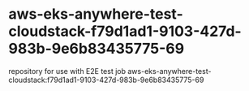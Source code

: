 # aws-eks-anywhere-test-cloudstack-f79d1ad1-9103-427d-983b-9e6b83435775-69
repository for use with E2E test job aws-eks-anywhere-test-cloudstack:f79d1ad1-9103-427d-983b-9e6b83435775-69
